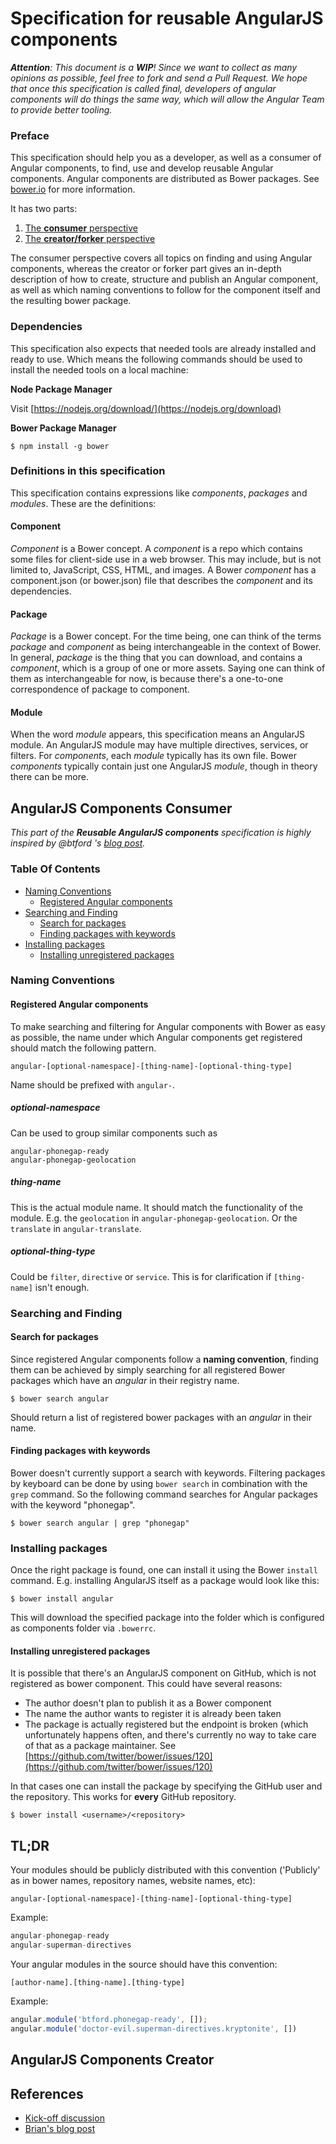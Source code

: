 # Specification for reusable AngularJS components

_**Attention**: This document is a **WIP**! Since we want to collect as many opinions as possible, feel free to fork and send a Pull Request.
We hope that once this specification is called final, developers of angular components will do things the same way, which will allow the Angular Team to provide better tooling._

### Preface
This specification should help you as a developer, as well as a consumer of Angular components, to find, use and develop reusable Angular components.
Angular components are distributed as Bower packages.
See [bower.io](http://bower.io) for more information.

It has two parts:

1. [The **consumer** perspective](#angularjs-components-consumer)
2. [The **creator/forker** perspective](#angularjs-components-creator)

The consumer perspective covers all topics on finding and using Angular components, whereas the creator or forker part gives an in-depth description of how to create, structure and publish an Angular component, as well as which naming conventions to follow for the component itself and the resulting bower package.

### Dependencies

This specification also expects that needed tools are already installed and ready to use.
Which means the following commands should be used to install the needed tools on a local machine:

**Node Package Manager**

Visit [https://nodejs.org/download/](https://nodejs.org/download)

**Bower Package Manager**
```shell
$ npm install -g bower
```

### Definitions in this specification

This specification contains expressions like _components_, _packages_ and _modules_.
These are the definitions:

#### Component
_Component_ is a Bower concept.
A _component_ is a repo which contains some files for client-side use in a web browser.
This may include, but is not limited to, JavaScript, CSS, HTML, and images.
A Bower _component_ has a component.json (or bower.json) file that describes the _component_ and its dependencies.

#### Package
_Package_ is a Bower concept.
For the time being,  one can think of the terms _package_ and _component_ as being interchangeable in the context of Bower.
In general, _package_ is the thing that you can download, and contains a _component_, which is a group of one or more assets.
Saying one can think of them as interchangeable for now, is because there's a one-to-one correspondence of package to component.

#### Module
When the word _module_ appears, this specification means an AngularJS module.
An AngularJS module may have multiple directives, services, or filters.
For _components_, each _module_ typically has its own file.
Bower _components_ typically contain just one AngularJS _module_, though in theory there can be more.

## AngularJS Components Consumer

_This part of the **Reusable AngularJS components** specification is highly inspired by @btford 's [blog post](http://briantford.com/blog/angular-bower.html)._

### Table Of Contents

* [Naming Conventions](#naming-conventions)
    * [Registered Angular components](#registered-angular-components)
* [Searching and Finding](#searching-and-finding)
    * [Search for packages](#search-for-packages)
    * [Finding packages with keywords](#finding-packages-with-keywords)
* [Installing packages](#installing-packages)
    * [Installing unregistered packages](#installing-unregistered-packages)

### Naming Conventions

#### Registered Angular components
To make searching and filtering for Angular components with Bower as easy as possible, the name under which Angular components get registered should match the following pattern.

```
angular-[optional-namespace]-[thing-name]-[optional-thing-type]
```

Name should be prefixed with `angular-`.

##### optional-namespace
Can be used to group similar components such as
```
angular-phonegap-ready
angular-phonegap-geolocation
```

##### thing-name
This is the actual module name.
It should match the functionality of the module.
E.g. the `geolocation` in `angular-phonegap-geolocation`.
Or the `translate` in `angular-translate`.

##### optional-thing-type
Could be `filter`, `directive` or `service`.
This is for clarification if `[thing-name]` isn't enough.


### Searching and Finding

#### Search for packages
Since registered Angular components follow a **naming convention**, finding them can be achieved by simply searching for all registered Bower packages which have an _angular_ in their registry name.

```shell
$ bower search angular
```
Should return a list of registered bower packages with an _angular_ in their name.

#### Finding packages with keywords
Bower doesn't currently support a search with keywords.
Filtering packages by keyboard can be done by using `bower search` in combination with the `grep` command.
So the following command searches for Angular packages with the keyword "phonegap".

```shell
$ bower search angular | grep "phonegap"
```

### Installing packages
Once the right package is found, one can install it using the Bower `install` command.
E.g. installing AngularJS itself as a package would look like this:

```shell
$ bower install angular
```

This will download the specified package into the folder which is configured as components folder via `.bowerrc`.

#### Installing unregistered packages
It is possible that there's an AngularJS component on GitHub, which is not registered as bower component.
This could have several reasons:

* The author doesn't plan to publish it as a Bower component
* The name the author wants to register it is already been taken
* The package is actually registered but the endpoint is broken (which unfortunately happens often, and there's currently no way to take care of that as a package maintainer.
See [https://github.com/twitter/bower/issues/120](https://github.com/twitter/bower/issues/120)

In that cases one can install the package by specifying the GitHub user and the repository.
This works for **every** GitHub repository.

```shell
$ bower install <username>/<repository>
```

## TL;DR

Your modules should be publicly distributed with this convention ('Publicly' as in bower names, repository names, website names, etc):
```
angular-[optional-namespace]-[thing-name]-[optional-thing-type]
```
Example:
```javascript
angular-phonegap-ready
angular-superman-directives
```

Your angular modules in the source should have this convention:
```
[author-name].[thing-name].[thing-type]
```
Example:
```javascript
angular.module('btford.phonegap-ready', []);
angular.module('doctor-evil.superman-directives.kryptonite', [])
```




## AngularJS Components Creator

## References

* [Kick-off discussion](https://gist.github.com/PascalPrecht/5411171)
* [Brian's blog post](http://briantford.com/blog/angular-bower.html)
